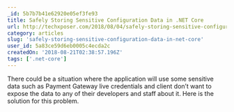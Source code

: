 ```yaml
---
_id: 5b7b7b41e62920e05ef3fe93
title: Safely Storing Sensitive Configuration Data in .NET Core
url: http://techxposer.com/2018/08/04/safely-storing-sensitive-configuration-data-net-core/
category: articles
slug: 'safely-storing-sensitive-configuration-data-in-net-core'
user_id: 5a83ce59d6eb0005c4ecda2c
createdOn: '2018-08-21T02:38:57.196Z'
tags: ['.net-core']
---
```


There could be a situation where the application will use some sensitive data such as Payment Gateway live credentials and client don’t want to expose the data to any of their developers and staff about it. Here is the solution for this problem.
